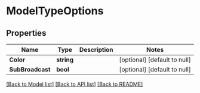 # ModelTypeOptions

## Properties
Name | Type | Description | Notes
------------ | ------------- | ------------- | -------------
**Color** | **string** |  | [optional] [default to null]
**SubBroadcast** | **bool** |  | [optional] [default to null]

[[Back to Model list]](../README.md#documentation-for-models) [[Back to API list]](../README.md#documentation-for-api-endpoints) [[Back to README]](../README.md)


